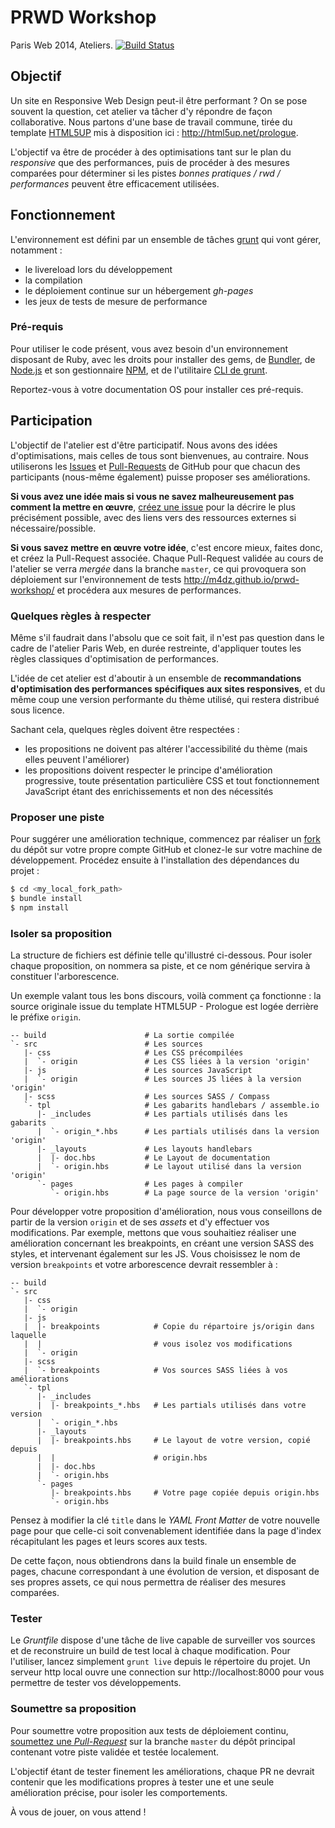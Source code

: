 PRWD Workshop
=============

Paris Web 2014, Ateliers.
[![Build Status](https://travis-ci.org/m4dz/prwd-workshop.svg?branch=master)](https://travis-ci.org/m4dz/prwd-workshop)


Objectif
--------

Un site en Responsive Web Design peut-il être performant ? On se pose souvent la question, cet atelier va tâcher d'y répondre de façon collaborative. Nous partons d'une base de travail commune, tirée du template [HTML5UP](http://html5up.net/) mis à disposition ici : http://html5up.net/prologue.

L'objectif va être de procéder à des optimisations tant sur le plan du _responsive_ que des performances, puis de procéder à des mesures comparées pour déterminer si les pistes _bonnes pratiques / rwd / performances_ peuvent être efficacement utilisées.


Fonctionnement
--------------

L'environnement est défini par un ensemble de tâches [grunt](http://gruntjs.com/) qui vont gérer, notamment :
- le livereload lors du développement
- la compilation
- le déploiement continue sur un hébergement _gh-pages_
- les jeux de tests de mesure de performance

### Pré-requis

Pour utiliser le code présent, vous avez besoin d'un environnement disposant de Ruby, avec les droits pour installer des gems, de [Bundler](http://bundler.io/), de [Node.js](http://www.nodejs.org/) et son gestionnaire [NPM](https://www.npmjs.org/), et de l'utilitaire [CLI de grunt](http://gruntjs.com/getting-started#installing-the-cli).

Reportez-vous à votre documentation OS pour installer ces pré-requis.


Participation
-------------

L'objectif de l'atelier est d'être participatif. Nous avons des idées d'optimisations, mais celles de tous sont bienvenues, au contraire. Nous utiliserons les [Issues](https://help.github.com/articles/creating-an-issue/) et [Pull-Requests](https://help.github.com/articles/using-pull-requests/) de GitHub pour que chacun des participants (nous-même également) puisse proposer ses améliorations.

**Si vous avez une idée mais si vous ne savez malheureusement pas comment la mettre en œuvre**, [créez une issue](https://github.com/m4dz/prwd-workshop/issues/new) pour la décrire le plus précisément possible, avec des liens vers des ressources externes si nécessaire/possible.

**Si vous savez mettre en œuvre votre idée**, c'est encore mieux, faites donc, et créez la Pull-Request associée. Chaque Pull-Request validée au cours de l'atelier se verra _mergée_ dans la branche `master`, ce qui provoquera son déploiement sur l'environnement de tests http://m4dz.github.io/prwd-workshop/ et procédera aux mesures de performances.

### Quelques règles à respecter

Même s'il faudrait dans l'absolu que ce soit fait, il n'est pas question dans le cadre de l'atelier Paris Web, en durée restreinte,  d'appliquer toutes les règles classiques d'optimisation de performances.

L'idée de cet atelier est d'aboutir à un ensemble de **recommandations d'optimisation des performances spécifiques aux sites responsives**, et du même coup une version performante du thème utilisé, qui restera distribué sous licence.

Sachant cela, quelques règles doivent être respectées :
- les propositions ne doivent pas altérer l'accessibilité du thème (mais elles peuvent l'améliorer)
- les propositions doivent respecter le principe d'amélioration progressive, toute présentation particulière CSS et tout fonctionnement JavaScript étant des enrichissements et non des nécessités

### Proposer une piste

Pour suggérer une amélioration technique, commencez par réaliser un [fork](https://help.github.com/articles/fork-a-repo/) du dépôt sur votre propre compte GitHub et clonez-le sur votre machine de développement. Procédez ensuite à l'installation des dépendances du projet :

```bash
$ cd <my_local_fork_path>
$ bundle install
$ npm install
```

### Isoler sa proposition

La structure de fichiers est définie telle qu'illustré ci-dessous. Pour isoler chaque proposition, on nommera sa piste, et ce nom générique servira à constituer l'arborescence.

Un exemple valant tous les bons discours, voilà comment ça fonctionne : la source originale issue du template HTML5UP - Prologue est logée derrière le préfixe `origin`.

```shell
-- build                      # La sortie compilée
`- src                        # Les sources
   |- css                     # Les CSS précompilées
   |  `- origin               # Les CSS liées à la version 'origin'
   |- js                      # Les sources JavaScript
   |  `- origin               # Les sources JS liées à la version 'origin'
   |- scss                    # Les sources SASS / Compass
   `- tpl                     # Les gabarits handlebars / assemble.io
      |- _includes            # Les partials utilisés dans les gabarits
      |  `- origin_*.hbs      # Les partials utilisés dans la version 'origin'
      |- _layouts             # Les layouts handlebars
      |  |- doc.hbs           # Le Layout de documentation
      |  `- origin.hbs        # Le layout utilisé dans la version 'origin'
      `- pages                # Les pages à compiler
         `- origin.hbs        # La page source de la version 'origin'
```

Pour développer votre proposition d'amélioration, nous vous conseillons de partir de la version `origin` et de ses _assets_ et d'y effectuer vos modifications. Par exemple, mettons que vous souhaitiez réaliser une amélioration concernant les breakpoints, en créant une version SASS des styles, et intervenant également sur les JS. Vous choisissez le nom de version `breakpoints` et votre arborescence devrait ressembler à :

```shell
-- build
`- src
   |- css
   |  `- origin
   |- js
   |  |- breakpoints            # Copie du répartoire js/origin dans laquelle 
   |  |                         # vous isolez vos modifications
   |  `- origin
   |- scss
   |  `- breakpoints            # Vos sources SASS liées à vos améliorations
   `- tpl
      |- _includes
      |  |- breakpoints_*.hbs   # Les partials utilisés dans votre version
      |  `- origin_*.hbs
      |- _layouts
      |  |- breakpoints.hbs     # Le layout de votre version, copié depuis
      |  |                      # origin.hbs
      |  |- doc.hbs
      |  `- origin.hbs
      `- pages
         |- breakpoints.hbs     # Votre page copiée depuis origin.hbs
         `- origin.hbs
```

Pensez à modifier la clé `title` dans le _YAML Front Matter_ de votre nouvelle page pour que celle-ci soit convenablement identifiée dans la page d'index récapitulant les pages et leurs scores aux tests.

De cette façon, nous obtiendrons dans la build finale un ensemble de pages, chacune correspondant à une évolution de version, et disposant de ses propres assets, ce qui nous permettra de réaliser des mesures comparées.


### Tester

Le _Gruntfile_ dispose d'une tâche de live capable de surveiller vos sources et de reconstruire un build de test local à chaque modification. Pour l'utiliser, lancez simplement `grunt live` depuis le répertoire du projet. Un serveur http local ouvre une connection sur http://localhost:8000 pour vous permettre de tester vos développements.

### Soumettre sa proposition

Pour soumettre votre proposition aux tests de déploiement continu, [soumettez une _Pull-Request_](https://help.github.com/articles/creating-a-pull-request/) sur la branche `master` du dépôt principal contenant votre piste validée et testée localement.

L'objectif étant de tester finement les améliorations, chaque PR ne devrait contenir que les modifications propres à tester une et une seule amélioration précise, pour isoler les comportements.


À vous de jouer, on vous attend !
